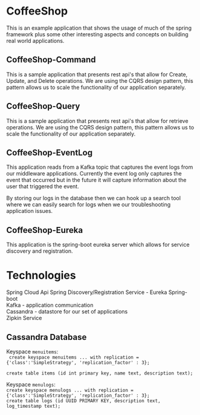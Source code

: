 # CoffeeShop
This is an example application that shows the usage of much of the spring framework plus some other interesting aspects and concepts on building real world applications.

## CoffeeShop-Command
This is a sample application that presents rest api's that allow for Create, Update, and Delete operations.  We are using the CQRS design pattern, this pattern allows us to scale the functionality of our application separately.

## CoffeeShop-Query
This is a sample application that presents rest api's that allow for retrieve operations.  We are using the CQRS design pattern, this pattern allows us to scale the functionality of our application separately.


## CoffeeShop-EventLog
This application reads from a Kafka topic that captures the event logs from our middleware applications.  Currently the event log only captures the event that occurred but in the future it will capture information about the user that triggered the event.

By storing our logs in the database then we can hook up a search tool where we can easily search for logs when we our troubleshooting application issues.

## CoffeeShop-Eureka
This application is the spring-boot eureka server which allows for service discovery and registration.

# Technologies
Spring Cloud Api
Spring Discovery/Registration Service - Eureka
Spring-boot  
Kafka - application communication  
Cassandra -  datastore for our set of applications  
Zipkin Service


## Cassandra Database

Keyspace `menuitems`:  
` create keyspace menuitems
   ... with replication = {'class':'SimpleStrategy', 'replication_factor' : 3};`  
  
 `create table items (id int primary key, name text, description text);`  


Keyspace `menulogs`:  
`create keyspace menulogs
   ... with replication = {'class':'SimpleStrategy', 'replication_factor' : 3};`  
`create table logs (id UUID PRIMARY KEY, description text, log_timestamp text);`  
